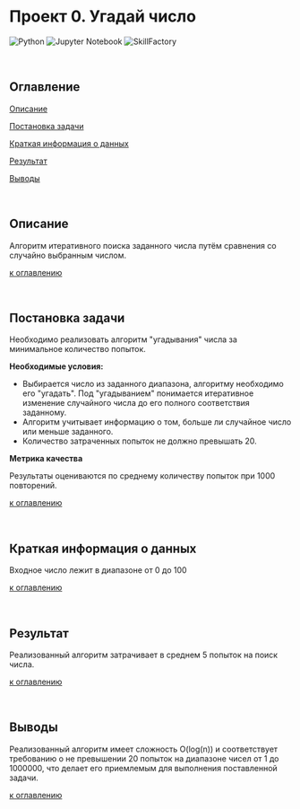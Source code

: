 # Проект 0. Угадай число

![Python](https://img.shields.io/badge/python-3670A0?logo=python&logoColor=ffdd54)
![Jupyter Notebook](https://img.shields.io/badge/jupyter-%23FA0F00.svg?logo=jupyter&logoColor=white)
![SkillFactory](https://img.shields.io/badge/-SkillFactory-green)

<br/>

## Оглавление

[ Описание](#описание)

[ Постановка задачи](#постановка-задачи)

[ Краткая информация о данных](#краткая-информация-о-данных)

[ Результат](#результат)

[ Выводы](#выводы)

<br/>

## Описание

Алгоритм итеративного поиска заданного числа путём сравнения со случайно выбранным числом.

[к оглавлению](#оглавление)

<br/>

## Постановка задачи

Необходимо реализовать алгоритм "угадывания" числа за минимальное количество попыток.

**Необходимые условия:**
- Выбирается число из заданного диапазона, алгоритму необходимо его "угадать". Под "угадыванием" понимается итеративное изменение случайного числа до его полного соответствия заданному.
- Алгоритм учитывает информацию о том, больше ли случайное число или меньше заданного.
- Количество затраченных попыток не должно превышать 20.

**Метрика качества**

Результаты оцениваются по среднему количеству попыток при 1000 повторений.

[к оглавлению](#оглавление)

<br/>

## Краткая информация о данных

Входное число лежит в диапазоне от 0 до 100

[к оглавлению](#оглавление)

<br/>

## Результат

Реализованный алгоритм затрачивает в среднем 5 попыток на поиск числа.

[к оглавлению](#оглавление)

<br/>

## Выводы

Реализованный алгоритм имеет сложность O(log(n)) и соответствует требованию о не превышении 20 попыток на диапазоне чисел от 1 до 1000000, что делает его приемлемым для выполнения поставленной задачи.

[к оглавлению](#оглавление)

